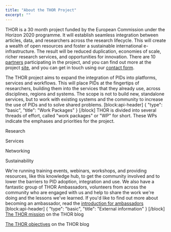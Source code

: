 ```yaml
---
title: "About the THOR Project"
excerpt: ""
---
```

THOR is a 30 month project funded by the European Commission under the Horizon 2020 programme. It will establish seamless integration between articles, data, and researchers across the research lifecycle. This will create a wealth of open resources and foster a sustainable international e-infrastructure. The result will be reduced duplication, economies of scale, richer research services, and opportunities for innovation. There are 10 [partners](http://project-thor.eu/the-thor-partners/) participating in the project, and you can find out more at the project [site](http://project-thor.eu/), and you can get in touch using our [contact form](http://project-thor.eu/contact/).

The THOR project aims to expand the integration of PIDs into platforms, services and workflows. This will place PIDs at the fingertips of researchers, building them into the services that they already use, across disciplines, regions and systems. The scope is not to build new, standalone services, but to work with existing systems and the community to increase the use of PIDs and to solve shared problems.
[block:api-header]
{
  "type": "basic",
  "title": "Work Packages"
}
[/block]
THOR is divided into several threads of effort, called "work packages" or "WP" for short. These WPs indicate the emphases and priorities for the project. 

Research

Services

Networking

Sustainability



We're running training events, webinars, workshops, and providing resources, like this knowledge hub, to get the community involved and to lower the barriers to PID adoption, integration and use. We also have a fantastic group of THOR Ambassadors, volunteers from across the community who are engaged with us and help to share the work we're doing and the lessons we've learned. If you'd like to find out more about becoming an ambassador, read the [introduction for ambassadors](doc:introduction-for-ambassadors)  
[block:api-header]
{
  "type": "basic",
  "title": "External information"
}
[/block]
[The THOR mission](http://project-thor.eu/the-thor-mission/) on the THOR blog

[The THOR objectives](http://project-thor.eu/thor-plans/) on the THOR blog